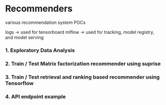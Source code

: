 # Recommenders
various recommendation system POCs

logs -> used for tensorboard
mlflow -> used for tracking, model registry, and model serving

### 1. Exploratory Data Analysis

### 2. Train / Test Matrix factorization recommender using suprise

### 3. Train / Test retrieval and ranking based recommender using Tensorflow 

### 4. API endpoint example

